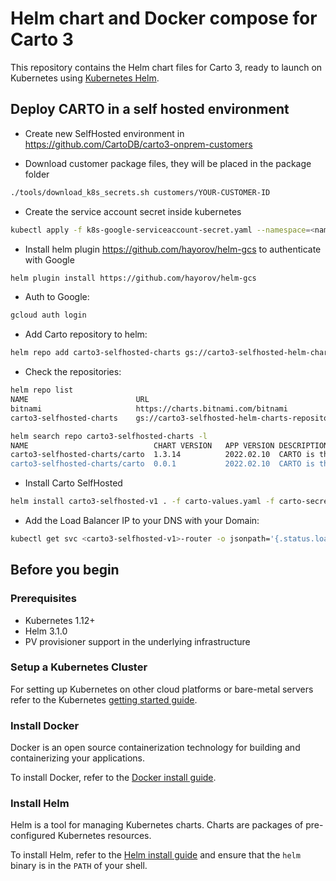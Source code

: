 # Helm chart and Docker compose for Carto 3

This repository contains the Helm chart files for Carto 3, ready to launch on Kubernetes using [Kubernetes Helm](https://github.com/helm/helm).

## Deploy CARTO in a self hosted environment

- Create new SelfHosted environment in https://github.com/CartoDB/carto3-onprem-customers

- Download customer package files, they will be placed in the package folder

```bash
./tools/download_k8s_secrets.sh customers/YOUR-CUSTOMER-ID
```

- Create the service account secret inside kubernetes
```bash
kubectl apply -f k8s-google-serviceaccount-secret.yaml --namespace=<namespace>
```

- Install helm plugin https://github.com/hayorov/helm-gcs to authenticate with Google

```bash
helm plugin install https://github.com/hayorov/helm-gcs
```

- Auth to Google:

```bash
gcloud auth login
```

- Add Carto repository to helm:

```bash
helm repo add carto3-selfhosted-charts gs://carto3-selfhosted-helm-charts-repository
```

- Check the repositories:

```bash
helm repo list
NAME                    	URL                                          
bitnami                 	https://charts.bitnami.com/bitnami           
carto3-selfhosted-charts	gs://carto3-selfhosted-helm-charts-repository

helm search repo carto3-selfhosted-charts -l
NAME                          	CHART VERSION	APP VERSION	DESCRIPTION                                       
carto3-selfhosted-charts/carto	1.3.14       	2022.02.10 	CARTO is the world's leading Location Intellige...
carto3-selfhosted-charts/carto	0.0.1        	2022.02.10 	CARTO is the world's leading Location Intellige...
```

- Install Carto SelfHosted
```bash
helm install carto3-selfhosted-v1 . -f carto-values.yaml -f carto-secrets.yaml
```

- Add the Load Balancer IP to your DNS with your Domain:

```bash
kubectl get svc <carto3-selfhosted-v1>-router -o jsonpath='{.status.loadBalancer.ingress.*.ip}'
```


## Before you begin

### Prerequisites

- Kubernetes 1.12+
- Helm 3.1.0
- PV provisioner support in the underlying infrastructure

### Setup a Kubernetes Cluster

For setting up Kubernetes on other cloud platforms or bare-metal servers refer to the Kubernetes [getting started guide](http://kubernetes.io/docs/getting-started-guides/).

### Install Docker

Docker is an open source containerization technology for building and containerizing your applications.

To install Docker, refer to the [Docker install guide](https://docs.docker.com/engine/install/).

### Install Helm

Helm is a tool for managing Kubernetes charts. Charts are packages of pre-configured Kubernetes resources.

To install Helm, refer to the [Helm install guide](https://github.com/helm/helm#install) and ensure that the `helm` binary is in the `PATH` of your shell.


